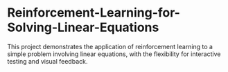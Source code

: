 # Reinforcement-Learning-for-Solving-Linear-Equations
This project demonstrates the application of reinforcement learning to a simple problem involving linear equations, with the flexibility for interactive testing and visual feedback.
